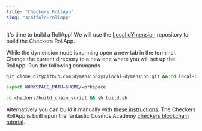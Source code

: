 ```yaml
---
title: "Checkers RollApp"
slug: "scaffold-rollapp"
---
```


It's time to build a RollApp! We will use the [Local dYmension](https://github.com/dymensionxyz/local-dymension/) repository to build the Checkers RollApp.

While the dymension node is running open a new tab in the terminal. Change the current directory to a new one where you will set up the RollApp. Run the following commands

```sh
git clone git@github.com:dymensionxyz/local-dymension.git && cd local-dymension

export WORKSPACE_PATH=$HOME/workspace

cd checkers/build_chain_script && sh build.sh
```

Alternatively you can build it manually with [these instructions](https://github.com/dymensionxyz/local-dymension/blob/main/checkers/build_chain.md). The Checkers RollApp is built upon the fantastic Cosmos Academy [checkers blockchain tutorial](https://developers.cosmos.network/academy/3-my-own-chain/stored-game.html).
